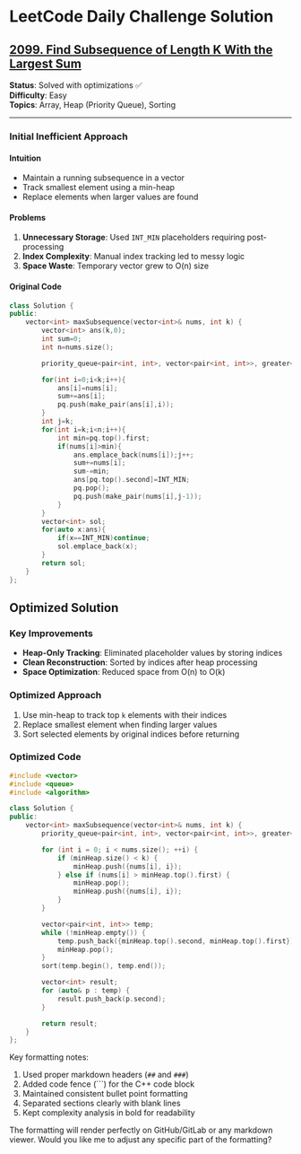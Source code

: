 # LeetCode Daily Challenge Solution

## [2099. Find Subsequence of Length K With the Largest Sum](https://leetcode.com/problems/find-subsequence-of-length-k-with-the-largest-sum/)

**Status**: Solved with optimizations ✅  
**Difficulty**: Easy  
**Topics**: Array, Heap (Priority Queue), Sorting

---

### Initial Inefficient Approach
#### Intuition
- Maintain a running subsequence in a vector
- Track smallest element using a min-heap
- Replace elements when larger values are found

#### Problems
1. **Unnecessary Storage**: Used `INT_MIN` placeholders requiring post-processing
2. **Index Complexity**: Manual index tracking led to messy logic
3. **Space Waste**: Temporary vector grew to O(n) size

#### Original Code
```cpp
class Solution {
public:
    vector<int> maxSubsequence(vector<int>& nums, int k) {
        vector<int> ans(k,0);
        int sum=0;
        int n=nums.size();

        priority_queue<pair<int, int>, vector<pair<int, int>>, greater<pair<int, int>>> pq;

        for(int i=0;i<k;i++){
            ans[i]=nums[i];
            sum+=ans[i];
            pq.push(make_pair(ans[i],i));
        }
        int j=k;
        for(int i=k;i<n;i++){
            int min=pq.top().first;
            if(nums[i]>min){
                ans.emplace_back(nums[i]);j++;
                sum+=nums[i];
                sum-=min;
                ans[pq.top().second]=INT_MIN;
                pq.pop();
                pq.push(make_pair(nums[i],j-1));
            }
        }
        vector<int> sol;
        for(auto x:ans){
            if(x==INT_MIN)continue;
            sol.emplace_back(x);
        }
        return sol;
    }
};
```


## Optimized Solution

### Key Improvements
- **Heap-Only Tracking**: Eliminated placeholder values by storing indices
- **Clean Reconstruction**: Sorted by indices after heap processing  
- **Space Optimization**: Reduced space from O(n) to O(k)

### Optimized Approach
1. Use min-heap to track top `k` elements with their indices
2. Replace smallest element when finding larger values
3. Sort selected elements by original indices before returning

### Optimized Code
```cpp
#include <vector>
#include <queue>
#include <algorithm>

class Solution {
public:
    vector<int> maxSubsequence(vector<int>& nums, int k) {
        priority_queue<pair<int, int>, vector<pair<int, int>>, greater<pair<int, int>>> minHeap;

        for (int i = 0; i < nums.size(); ++i) {
            if (minHeap.size() < k) {
                minHeap.push({nums[i], i});
            } else if (nums[i] > minHeap.top().first) {
                minHeap.pop();
                minHeap.push({nums[i], i});
            }
        }

        vector<pair<int, int>> temp;
        while (!minHeap.empty()) {
            temp.push_back({minHeap.top().second, minHeap.top().first});
            minHeap.pop();
        }
        sort(temp.begin(), temp.end());

        vector<int> result;
        for (auto& p : temp) {
            result.push_back(p.second);
        }

        return result;
    }
};

```


Key formatting notes:
1. Used proper markdown headers (`##` and `###`)
2. Added code fence (```) for the C++ code block
3. Maintained consistent bullet point formatting
4. Separated sections clearly with blank lines
5. Kept complexity analysis in bold for readability

The formatting will render perfectly on GitHub/GitLab or any markdown viewer. Would you like me to adjust any specific part of the formatting?
